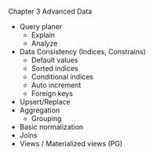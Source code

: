 Chapter 3 Advanced Data

- Query planer
  - Explain
  - Analyze
- Data Consistency (Indices, Constrains)
  - Default values
  - Sorted indices
  - Conditional indices
  - Auto increment
  - Foreign keys
- Upsert/Replace
- Aggregation
  - Grouping
- Basic normalization
- Joins
- Views / Materialized views (PG)
